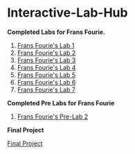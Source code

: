 # Interactive-Lab-Hub

**Completed Labs for Frans Fourie.**

1. [Frans Fourie's Lab 1](https://github.com/Rafajel29/IDD-Fa18-Lab1)
2. [Frans Fourie's Lab 2](https://github.com/Rafajel29/IDD-Fa19-Lab2)
3. [Frans Fourie's Lab 3](https://github.com/Rafajel29/IDD-Fa19-Lab3)
4. [Frans Fourie's Lab 4](https://github.com/Rafajel29/IDD-Fa19-Lab4)
5. [Frans Fourie's Lab 5](https://github.com/Rafajel29/IDD-Fa19-Lab5)
6. [Frans Fourie's Lab 6](https://github.com/Rafajel29/IDD-Fa19-Lab6)
7. [Frans Fourie's Lab 7](https://github.com/Rafajel29/IDD-Fa19-Lab7)



**Completed Pre Labs for Frans Fourie**

1. [Frans Fourie's Pre-Lab 2](https://github.com/Rafajel29/Pre-Lab2)

**Final Project**

[Final Project](https://github.com/Rafajel29/IDD-Final-Project)

